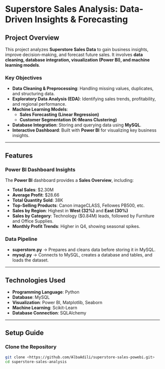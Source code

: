 # **Superstore Sales Analysis: Data-Driven Insights & Forecasting**

## Project Overview
This project analyzes **Superstore Sales Data** to gain business insights, improve decision-making, and forecast future sales. It involves **data cleaning, database integration, visualization (Power BI), and machine learning models**.

### Key Objectives
- **Data Cleaning & Preprocessing**: Handling missing values, duplicates, and structuring data.  
- **Exploratory Data Analysis (EDA)**: Identifying sales trends, profitability, and regional performance.  
- **Machine Learning Models**:
  - **Sales Forecasting (Linear Regression)**
  - **Customer Segmentation (K-Means Clustering)**
- **Database Integration**: Storing and querying data using **MySQL**.  
- **Interactive Dashboard**: Built with **Power BI** for visualizing key business insights.
---

## Features
### Power BI Dashboard Insights
The **Power BI** dashboard provides a **Sales Overview**, including:
- **Total Sales**: $2.30M  
- **Average Profit**: $28.66  
- **Total Quantity Sold**: 38K  
- **Top-Selling Products**: Canon imageCLASS, Fellowes PB500, etc.  
- **Sales by Region**: Highest in **West (32%)** and **East (30%)**  
- **Sales by Category**: Technology ($0.84M) leads, followed by Furniture and Office Supplies.  
- **Monthly Profit Trends**: Higher in Q4, showing seasonal spikes.  

### Data Pipeline
- **superstore.py** → Prepares and cleans data before storing it in MySQL.  
- **mysql.py** → Connects to MySQL, creates a database and tables, and loads the dataset.  

---
## Technologies Used
- **Programming Language**: Python  
- **Database**: MySQL  
- **Visualization**: Power BI, Matplotlib, Seaborn  
- **Machine Learning**: Scikit-Learn  
- **Database Connection**: SQLAlchemy  

---

## Setup Guide
### Clone the Repository
```bash
git clone <https://github.com/AlbaAdili/superstore-sales-powebi.git>
cd superstore-sales-analysis
